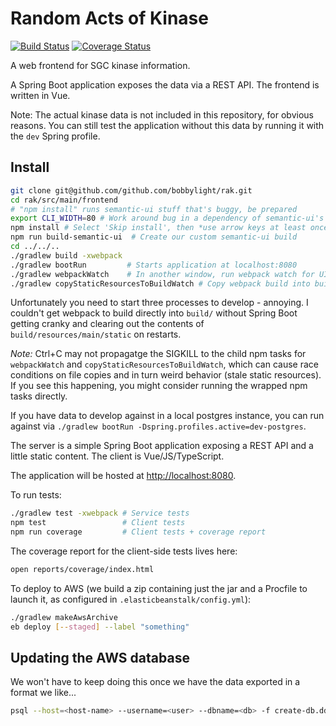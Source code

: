 # Random Acts of Kinase
[![Build Status](https://travis-ci.org/bobbylight/rak.svg?branch=master)](https://travis-ci.org/bobbylight/rak)
[![Coverage Status](https://coveralls.io/repos/github/bobbylight/rak/badge.svg?branch=master)](https://coveralls.io/github/bobbylight/rak?branch=master)

A web frontend for SGC kinase information.

A Spring Boot application exposes the data via a REST API.  The frontend is written in Vue.

Note:  The actual kinase data is not included in this repository, for obvious reasons.
You can still test the application without this data by running it with the `dev` Spring profile.

## Install

```sh
git clone git@github.com/github.com/bobbylight/rak.git
cd rak/src/main/frontend
# "npm install" runs semantic-ui stuff that's buggy, be prepared
export CLI_WIDTH=80 # Work around bug in a dependency of semantic-ui's build, should be exactly right
npm install # Select 'Skip install', then *use arrow keys at least once* to select Yes or No
npm run build-semantic-ui  # Create our custom semantic-ui build
cd ../../..
./gradlew build -xwebpack
./gradlew bootRun         # Starts application at localhost:8080
./gradlew webpackWatch    # In another window, run webpack watch for UI updates
./gradlew copyStaticResourcesToBuildWatch # Copy webpack build into build/ for hot deploys
```

Unfortunately you need to start three processes to develop - annoying.  I couldn't get
webpack to build directly into `build/` without Spring Boot getting cranky and clearing
out the contents of `build/resources/main/static` on restarts.

*Note:* Ctrl+C may not propagatge the SIGKILL to the child npm tasks for
`webpackWatch` and `copyStaticResourcesToBuildWatch`, which can cause race conditions on
file copies and in turn weird behavior (stale static resources).  If you see this happening, you
might consider running the wrapped npm tasks directly.

If you have data to develop against in a local postgres instance, you can run against
via `./gradlew bootRun -Dspring.profiles.active=dev-postgres`.

The server is a simple Spring Boot application exposing a REST API and a little
static content.  The client is Vue/JS/TypeScript.

The application will be hosted at [http://localhost:8080]().

To run tests:
```sh
./gradlew test -xwebpack # Service tests
npm test                 # Client tests
npm run coverage         # Client tests + coverage report
```

The coverage report for the client-side tests lives here:
```sh
open reports/coverage/index.html
```

To deploy to AWS (we build a zip containing just the jar and a Procfile to launch
it, as configured in `.elasticbeanstalk/config.yml`):
```sh
./gradlew makeAwsArchive
eb deploy [--staged] --label "something"
```

## Updating the AWS database
We won't have to keep doing this once we have the data exported in a format we like...
```sh
psql --host=<host-name> --username=<user> --dbname=<db> -f create-db.ddl
```
